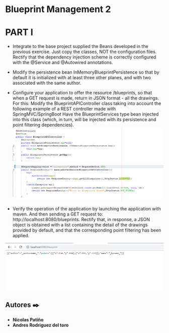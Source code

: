# Blueprint Management 2

# PART I
* Integrate to the base project supplied the Beans developed in the previous exercise. Just copy the classes, NOT the configuration files. Rectify that the dependency injection scheme is correctly configured with the @Service and @Autowired annotations.
* Modify the persistence bean InMemoryBlueprintPersistence so that by default it is initialized with at least three other planes, and with two associated with the same author.
* Configure your application to offer the resource /blueprints, so that when a GET request is made, return in JSON format - all the drawings. For this:
Modify the BlueprintAPIController class taking into account the following example of a REST controller made with SpringMVC/SpringBoot
Have the BlueprintServices type bean injected into this class (which, in turn, will be injected with its persistence and point filtering dependencies).
![](img/controller.png)

* Verify the operation of the application by launching the application with maven. And then sending a GET request to: http://localhost:8080/blueprints. Rectify that, in response, a JSON object is obtained with a list containing the detail of the drawings provided by default, and that the corresponding point filtering has been applied.

![](img/localhost.png)
## Autores ✒️

* **Nicolas Patiño** 
* **Andres Rodriguez del toro**
